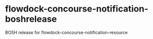 # flowdock-concourse-notification-boshrelease
BOSH release for flowdock-concourse-notification-resource

